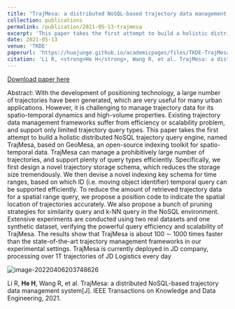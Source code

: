 ```yaml
---
title: "TrajMesa: a distributed NoSQL-based trajectory data management system"
collection: publications
permalink: /publication/2021-05-13-trajmesa
excerpt: 'This paper takes the first attempt to build a holistic distributed NoSQL trajectory storage engine, named TrajMesa, based on GeoMesa, an open-source indexing toolkit for spatio-temporal data.'
date: 2021-05-13
venue: 'TKDE'
paperurl: 'https://huajunge.github.io/academicpages/files/TKDE-TrajMesa.pdf'
citation: 'Li R, <strong>He H</strong>, Wang R, et al. TrajMesa: a distributed NoSQL-based trajectory data management system[J]. IEEE Transactions on Knowledge and Data Engineering, 2021.'
---
```

[Download paper here](https://huajunge.github.io/academicpages/files/TKDE-TrajMesa.pdf)

Abstract: With the development of positioning technology, a large number of trajectories have been generated, which are very useful for many urban applications. However, it is challenging to manage trajectory data for its spatio-temporal dynamics and high-volume properties. Existing trajectory data management frameworks suffer from efficiency or scalability problem, and support only limited trajectory query types. This paper takes the first attempt to build a holistic distributed NoSQL trajectory query engine, named TrajMesa, based on GeoMesa, an open-source indexing toolkit for spatio-temporal data. TrajMesa can manage a prohibitively large number of trajectories, and support plenty of query types efficiently. Specifically, we first design a novel trajectory storage schema, which reduces the storage size tremendously. We then devise a novel indexing key schema for time ranges, based on which ID (i.e. moving object identifier) temporal query can be supported efficiently. To reduce the amount of retrieved trajectory data for a spatial range query, we propose a position code to indicate the spatial location of trajectories accurately. We also propose a bunch of pruning strategies for similarity query and k-NN query in the NoSQL environment. Extensive experiments are conducted using two real datasets and one synthetic dataset, verifying the powerful query efficiency and scalability of TrajMesa. The results show that TrajMesa is about 100 ∼ 1000 times faster than the state-of-the-art trajectory management frameworks in our experimental settings. TrajMesa is currently deployed in JD company, processing over 1T trajectories of JD Logistics every day

![image-20220406203748626](https://huajunge.github.io/academicpages/images/trajmesa-tkde.png)

Li R, **He H**, Wang R, et al. TrajMesa: a distributed NoSQL-based trajectory data management system[J]. IEEE Transactions on Knowledge and Data Engineering, 2021.
